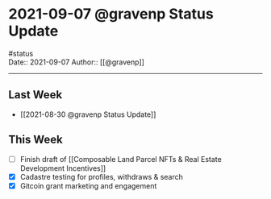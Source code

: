 # 2021-09-07 @gravenp Status Update
#status  
Date:: 2021-09-07
Author:: [[@gravenp]]  

---

## Last Week
- [[2021-08-30 @gravenp Status Update]]

## This Week
- [ ] Finish draft of [[Composable Land Parcel NFTs & Real Estate Development Incentives]]
- [x] Cadastre testing for profiles, withdraws & search
- [x] Gitcoin grant marketing and engagement